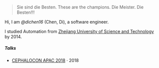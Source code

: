 

> Sie sind die Besten. These are the champions. Die Meister. Die Besten!!! 


Hi, I am *@dichen16* (Chen, Di), a software engineer.

I studied Automation from [Zhejiang University of Science and Technology](https://en.wikipedia.org/wiki/Zhejiang_University_of_Science_and_Technology) by 2014.


##### Talks

- [CEPHALOCON APAC 2018][1] · 2018



[1]: https://ceph.com/cephalocon/beijing-2018/


